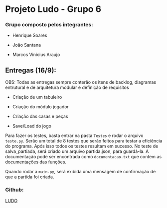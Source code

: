 # Projeto Ludo - Grupo 6

### Grupo composto pelos integrantes:

* Henrique Soares

* João Santana

* Marcos Vinicius Araujo

## Entregas (16/9):

OBS: Todas as entregas sempre conterão os itens de backlog, diagramas entrutural e de arquitetura modular e definição de 
requisitos

* Criação de um tabuleiro

* Criação do módulo jogador

* Criação das casas e peças

* Save/Load do jogo

Para fazer os testes, basta entrar na pasta ``Testes`` e rodar o arquivo ``teste.py``. Serão um total de 8 testes que serão 
feitos para testar a eficiência do programa. 
Após isso todos os testes resultam em sucesso. No teste de salva_partiada, será criado um arquivo partida.json, para guardá-la.
A documentação pode ser encontrada como ``documentacao.txt`` que contem as documentações das funções.


Quando rodar a ``main.py``, será exibida uma mensagem de confirmação de que a partida foi criada.

### Github:

[LUDO](https://github.com/hnsoares/LudoModular)
